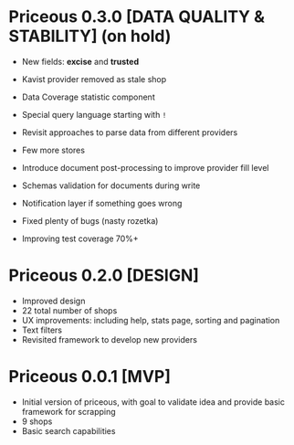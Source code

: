 # Priceous 0.3.0 [DATA QUALITY & STABILITY] (on hold)

- New fields: **excise** and **trusted**
- Kavist provider removed as stale shop
- Data Coverage statistic component
- Special query language starting with `!`

- Revisit approaches to parse data from different providers
- Few more stores
- Introduce document post-processing to improve provider fill level
- Schemas validation for documents during write
- Notification layer if something goes wrong
- Fixed plenty of bugs (nasty rozetka)
- Improving test coverage 70%+

# Priceous 0.2.0 [DESIGN]

- Improved design
- 22 total number of shops
- UX improvements: including help, stats page, sorting and pagination
- Text filters
- Revisited framework to develop new providers

# Priceous 0.0.1 [MVP]

- Initial version of priceous, with goal to validate idea and provide basic framework for scrapping
- 9 shops
- Basic search capabilities
